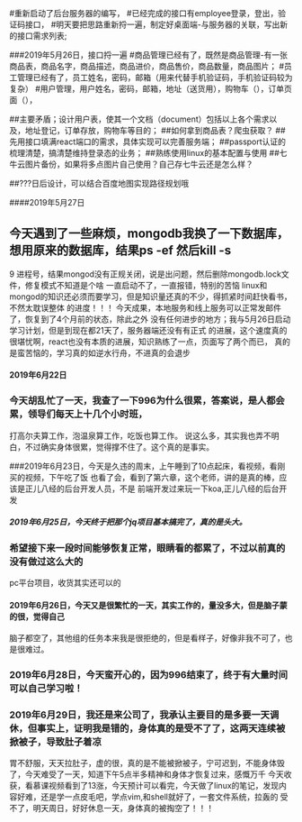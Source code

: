 #重新启动了后台服务器的编写，
#已经完成的接口有employee登录，登出，验证码接口，
#明天要把思路重新捋一遍，制定好桌面端-与服务器的关联，写出新的接口需求列表;

###2019年5月26日，接口捋一遍
#商品管理已经有了，既然是商品管理-有一张商品表，商品名字，商品描述，商品进价，商品售价，商品数量，商品图片；
#员工管理已经有了，员工姓名，密码，邮箱（用来代替手机验证码，手机验证码较为复杂）
#用户管理，用户姓名，密码，邮箱，地址（送货用），购物车（），订单页面（），

##主要矛盾；设计用户表，使其一个文档（document）包括以上各个需求以及，地址登记，订单存放，购物车等目的；
##如何拿到商品表？爬虫获取？
##先用接口填满react端口的需求，具体实现可以完善服务端；
##passport认证的梳理清楚，搞清楚维持登录态的业务；
##熟练使用linux的基本配置与使用
##七牛云图片备份，如果将多点图片自己使用？自己存七牛云还是怎么样？



##???日后设计，可以结合百度地图实现路径规划哦


####2019年5月27日
##  今天遇到了一些麻烦，mongodb我换了一下数据库，想用原来的数据库，结果ps -ef 然后kill -s
9 进程号，结果mongod没有正规关闭，说是出问题，然后删除mongodb.lock文件，修复模式不知道是个啥
一直启动不了，一直报错，特别的苦恼
linux和mongod的知识还必须而要学习，但是知识量还真的不少，得抓紧时间赶快看书，不然太耽误整体
的进度！！！    今天成果，本地服务和线上服务可以正常发邮件了，恢复到了4个月前的状态，除此之外
没有任何进步的地方；我与5月26日启动学习计划，但是到现在都21天了，服务器端还没有有正式
的进展，这个速度真的很堪忧啊，react也没有本质的进展，知识熟练了一点，页面写了两个而已，
真的是蛮苦恼的，学习真的如逆水行舟，不进真的会退步
#### 2019年6月22日
### 今天胡乱忙了一天，我查了一下996为什么很累，答案说，是人都会累，领导们每天上十几个小时班，
打高尔夫算工作，泡温泉算工作，吃饭也算工作。
说这么多，其实我也弄不明白，不过确实身体很累，觉得撑不住了。这个真的是事实。


###2019年6月23日，今天是久违的周末，上午睡到了10点起床，看视频，看刚买的视频，下午吃了饭
也看了会，看到了第六章，这个老师，讲的是真的棒，应该是正儿八经的后台开发人员，不是
前端开发过来玩一下koa,正儿八经的后台开发




##### 2019年6月25日，今天终于把那个jq项目基本搞完了，真的是头大。
### 希望接下来一段时间能够恢复正常，眼睛看的都累了，不过以前真的没有做过这么大的
pc平台项目，收货其实还可以的


#### 2019年6月26日，今天又是很繁忙的一天，其实工作的，量没多大，但是脑子蒙的很，觉得自己
脑子都空了，其他组的任务本来我是很拒绝的，但是看样子，好像非我不可了，也是很难过。


### 2019年6月28日，今天蛮开心的，因为996结束了，终于有大量时间可以自己学习啦！

### 2019年6月29日，我还是来公司了，我承认主要目的是多要一天调休，但事实上，证明我是错的，身体真的是受不了了，这两天连续被掀被子，导致肚子着凉
胃不舒服，天天拉肚子，虚的很，真的是不能被掀被子，宁可迟到，不能身体毁了，今天难受了一天，知道下午5点半多精神和身体才恢复过来，感慨万千
今天收获，看慕课视频看到了13涨，今天预计可以看完，今天做了linux的笔记，发现内容好难，还是学一点皮毛吧，学点vim,和shell就好了，一套文件系统，拉轰的
受不了，明天周日，好好休息一天，身体真的被掏空了！！！
